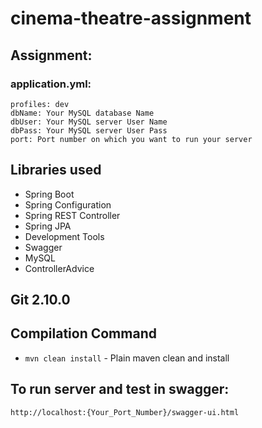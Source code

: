 # cinema-theatre-assignment

## Assignment:

### application.yml:
```
profiles: dev
dbName: Your MySQL database Name
dbUser: Your MySQL server User Name
dbPass: Your MySQL server User Pass
port: Port number on which you want to run your server
```

## Libraries used
- Spring Boot
- Spring Configuration
- Spring REST Controller
- Spring JPA
- Development Tools
- Swagger
- MySQL
- ControllerAdvice

## Git 2.10.0

## Compilation Command
- `mvn clean install` - Plain maven clean and install

## To run server and test in swagger:
`http://localhost:{Your_Port_Number}/swagger-ui.html`
